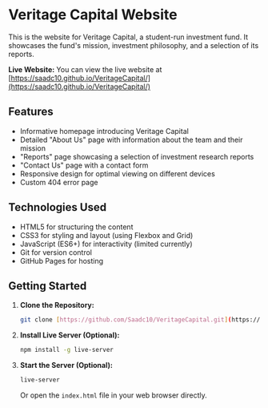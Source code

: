 # Veritage Capital Website

This is the website for Veritage Capital, a student-run investment fund. It showcases the fund's mission, investment philosophy, and a selection of its reports.

**Live Website:** You can view the live website at [https://saadc10.github.io/VeritageCapital/](https://saadc10.github.io/VeritageCapital/)

## Features

-   Informative homepage introducing Veritage Capital
-   Detailed "About Us" page with information about the team and their mission
-   "Reports" page showcasing a selection of investment research reports
-   "Contact Us" page with a contact form
-   Responsive design for optimal viewing on different devices
-   Custom 404 error page

## Technologies Used

-   HTML5 for structuring the content
-   CSS3 for styling and layout (using Flexbox and Grid)
-   JavaScript (ES6+) for interactivity (limited currently)
-   Git for version control
-   GitHub Pages for hosting

## Getting Started

1.  **Clone the Repository:**
    ```bash
    git clone [https://github.com/Saadc10/VeritageCapital.git](https://github.com/Saadc10/VeritageCapital.git)
    ```
2.  **Install Live Server (Optional):**
    ```bash
    npm install -g live-server 
    ```
3.  **Start the Server (Optional):**
    ```bash
    live-server
    ```
    Or open the `index.html` file in your web browser directly.